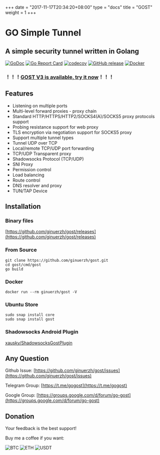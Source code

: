 +++
date = "2017-11-17T20:34:20+08:00"
type = "docs"
title = "GOST"
weight = 1
+++

# GO Simple Tunnel

## A simple security tunnel written in Golang

[![GoDoc](https://godoc.org/github.com/ginuerzh/gost?status.svg)](https://godoc.org/github.com/ginuerzh/gost)
[![Go Report Card](https://goreportcard.com/badge/github.com/ginuerzh/gost)](https://goreportcard.com/report/github.com/ginuerzh/gost)
[![codecov](https://codecov.io/gh/ginuerzh/gost/branch/master/graphs/badge.svg)](https://codecov.io/gh/ginuerzh/gost/branch/master)
[![GitHub release](https://img.shields.io/github/release/ginuerzh/gost.svg)](https://github.com/ginuerzh/gost/releases/latest)
[![Docker](https://img.shields.io/docker/pulls/ginuerzh/gost.svg)](https://hub.docker.com/r/ginuerzh/gost/)

### ！！！[GOST V3 is available, try it now](https://gost.run)！！！

## Features

* Listening on multiple ports
* Multi-level forward proxies - proxy chain
* Standard HTTP/HTTPS/HTTP2/SOCKS4(A)/SOCKS5 proxy protocols support
* Probing resistance support for web proxy
* TLS encryption via negotiation support for SOCKS5 proxy
* Support multiple tunnel types
* Tunnel UDP over TCP
* Local/remote TCP/UDP port forwarding
* TCP/UDP Transparent proxy
* Shadowsocks Protocol (TCP/UDP)
* SNI Proxy
* Permission control
* Load balancing
* Route control
* DNS resolver and proxy
* TUN/TAP Device


## Installation

### Binary files

[https://github.com/ginuerzh/gost/releases](https://github.com/ginuerzh/gost/releases)

### From Source

```
git clone https://github.com/ginuerzh/gost.git
cd gost/cmd/gost
go build
```

### Docker

```
docker run --rm ginuerzh/gost -V
```

### Ubuntu Store

```
sudo snap install core
sudo snap install gost
```

### Shadowsocks Android Plugin

[xausky/ShadowsocksGostPlugin](https://github.com/xausky/ShadowsocksGostPlugin)


## Any Question

Github Issue: [https://github.com/ginuerzh/gost/issues](https://github.com/ginuerzh/gost/issues)

Telegram Group: [https://t.me/gogost](https://t.me/gogost)

Google Group: [https://groups.google.com/d/forum/go-gost](https://groups.google.com/d/forum/go-gost)


## Donation


Your feedback is the best support!

Buy me a coffee if you want:

![BTC](/img/btc.png) 
![ETH](/img/eth.png)
![USDT](/img/usdt.png)